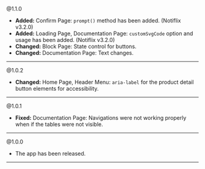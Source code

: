@1.1.0
* **Added:** Confirm Page: `prompt()` method has been added. (Notiflix v3.2.0)
* **Added:** Loading Page, Documentation Page: `customSvgCode` option and usage has been added. (Notiflix v3.2.0)
* **Changed:** Block Page: State control for buttons.
* **Changed:** Documentation Page: Text changes.

-----

@1.0.2
* **Changed:** Home Page, Header Menu: `aria-label` for the product detail button elements for accessibility.

-----

@1.0.1
* **Fixed:** Documentation Page: Navigations were not working properly when if the tables were not visible.

-----

@1.0.0
* The app has been released.

-----
